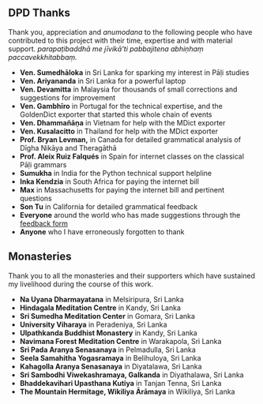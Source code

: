 ## DPD Thanks

Thank you, appreciation and _anumodana_ to the following people who have
contributed to this project with their time, expertise and with material
support. _parapaṭibaddhā me jīvikā'ti pabbajitena abhiṇhaṃ paccavekkhitabbaṃ._

  *  **Ven. Sumedhāloka** in Sri Lanka for sparking my interest in Pāḷi studies
  *  **Ven. Ariyananda** in Sri Lanka for a powerful laptop
  *  **Ven. Devamitta** in Malaysia for thousands of small corrections and suggestions for improvement
  *  **Ven. Gambhīro** in Portugal for the technical expertise, and the GoldenDict exporter that started this whole chain of events
  *  **Ven. Dhammañāṇa** in Vietnam for help with the MDict exporter
  *  **Ven. Kusalacitto** in Thailand for help with the MDict exporter
  *  **Prof. Bryan Levman,** in Canada for detailed grammatical analysis of Dīgha Nikāya and Theragāthā
  *  **Prof. Aleix Ruiz Falqués** in Spain for internet classes on the classical Pāḷi grammars
  *  **Sumukha** in India for the Python technical support helpline
  *  **Inka Kendzia** in South Africa for paying the internet bill
  *  **Max** in Massachusetts for paying the internet bill and pertinent questions
  *  **Son Tu** in California for detailed grammatical feedback
  *  **Everyone** around the world who has made suggestions through the [feedback form](https://docs.google.com/forms/d/e/1FAIpQLSf9boBe7k5tCwq7LdWgBHHGIPVc4ROO5yjVDo1X5LDAxkmGWQ/viewform)
  *  **Anyone** who I have erroneously forgotten to thank

## Monasteries

Thank you to all the monasteries and their supporters which have sustained my
livelihood during the course of this work.

  *  **Na Uyana Dharmayatana** in Melsiripura, Sri Lanka
  *  **Hindagala Meditation Centre** in Kandy, Sri Lanka
  *  **Sri Sumedha Meditation Center** in Gomara, Sri Lanka
  *  **University Viharaya** in Peradeniya, Sri Lanka
  *  **Ulpathkanda Buddhist Monastery** in Kandy, Sri Lanka
  *  **Navimana Forest Meditation Centre** in Warakapola, Sri Lanka
  *  **Sri Pada Aranya Senasanaya** in Pelmadulla, Sri Lanka
  *  **Seela Samahitha Yogasramaya** in Belihuloya, Sri Lanka
  *  **Kahagolla Aranya Senasanaya** in Diyatalawa, Sri Lanka
  *  **Sri Sambodhi Viwekashramaya, Galkanda** in Diyathalawa, Sri Lanka
  *  **Bhaddekavihari Upasthana Kutiya** in Tanjan Tenna, Sri Lanka
  *  **The Mountain Hermitage, Wikiliya Ārāmaya** in Wikiliya, Sri Lanka

